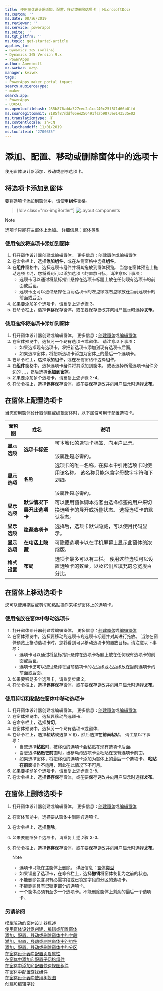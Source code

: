 ```yaml
---
title: 使用窗体设计器添加、配置、移动或删除选项卡 | MicrosoftDocs
ms.custom: ''
ms.date: 08/26/2019
ms.reviewer: ''
ms.service: powerapps
ms.suite: ''
ms.tgt_pltfrm: ''
ms.topic: get-started-article
applies_to:
- Dynamics 365 (online)
- Dynamics 365 Version 9.x
- PowerApps
author: Aneesmsft
ms.author: matp
manager: kvivek
tags:
- PowerApps maker portal impact
search.audienceType:
- maker
search.app:
- PowerApps
- D365CE
ms.openlocfilehash: 985b876adda527eec2a1cc240c25f571d66b01fd
ms.sourcegitcommit: 8185f87dddf05ee256491feab9873e9143535e02
ms.translationtype: HT
ms.contentlocale: zh-CN
ms.lasthandoff: 11/01/2019
ms.locfileid: "2700375"
---
```

# <a name="add-configure-move-or-delete-tabs-on-a-form"></a>添加、配置、移动或删除窗体中的选项卡  
使用窗体设计器添加、移动或删除选项卡。

## <a name="add-tabs-to-a-form"></a>将选项卡添加到窗体
要将选项卡添加到窗体中，请使用**组件**窗格。  

> [!div class="mx-imgBorder"] 
> ![](media/FormDesignerComponentsLayout.png "Layout components")
   
  > [!NOTE]
  >  选项卡只能在主窗体上添加。 详细信息：[窗体类型](types-forms.md)

### <a name="add-tabs-to-a-form-using-drag-and-drop"></a>使用拖放将选项卡添加到窗体
1. 打开窗体设计器创建或编辑窗体。 更多信息：[创建窗体](create-and-edit-forms.md#create-a-form)或[编辑窗体](create-and-edit-forms.md#edit-a-form)
2. 在命令栏上，选择**添加组件**，或在左侧窗格中选择**组件**。 
3. 在**组件**窗格中，选择选项卡组件并将其拖放到窗体预览。     当您在窗体预览上拖动选项卡时，您将看到可以添加选项卡的置放目标。请注意以下事项： 
    - 选项卡可以通过将鼠标指针悬停在选项卡标题上放在任何现有选项卡的前面或后面。
    - 选项卡还可以通过悬停在当前选项卡的左边缘或右边缘放在当前选项卡的前面或后面。
4. 如果要添加多个选项卡，请重复上述步骤 3。
5. 在命令栏上，选择**保存**保存窗体，或在要保存更改并向用户显示时选择**发布**。 

### <a name="add-tabs-to-a-form-using-selection"></a>使用选择将选项卡添加到窗体 
1. 打开窗体设计器创建或编辑窗体。 更多信息：[创建窗体](create-and-edit-forms.md#create-a-form)或[编辑窗体](create-and-edit-forms.md#edit-a-form)
2. 在窗体预览中，选择另一个现有选项卡或窗体。 请注意以下事项：
    - 如果选择现有选项卡，将把新选项卡添加到现有选项卡后面。 
    - 如果选择窗体，将把新选项卡添加为窗体上的最后一个选项卡。 
3. 在命令栏上，选择**添加组件**，或在左侧窗格中选择**组件**。  
4. 在**组件**窗格中，选择选项卡组件将其添加到窗体。 或者选择所需选项卡组件旁边的 **...**，然后选择**添加到窗体**。 
5. 如果要添加多个选项卡，请重复上述步骤 2-4。
6. 在命令栏上，选择**保存**保存窗体，或在要保存更改并向用户显示时选择**发布**。 

## <a name="configure-tabs-on-a-form"></a>在窗体上配置选项卡
当您使用窗体设计器创建或编辑窗体时，以下属性可用于配置选项卡。

|面积图   |姓名  |说明  |
|---------|---------|---------|
|**显示选项** | **选项卡标签** | 可本地化的选项卡标签，向用户显示。 <br /><br />该属性是必需的。 |
| **显示选项** |  **名称**  |  选项卡的唯一名称，在脚本中引用选项卡时使用该名称。 该名称只能包含字母数字字符和下划线。 <br /><br />该属性是必需的。 |
| **显示选项** |  **默认情况下展开此选项卡** |  可以使用窗体脚本或者由选择标签的用户来切换选项卡的展开或折叠状态。 选择选项卡的默认状态。 |
| **显示选项** | **隐藏选项卡** | 选择后，选项卡默认隐藏，可以使用代码显示。 |
| **显示选项** | **在电话上隐藏** |  可隐藏选项卡以在手机屏幕上显示此窗体的浓缩版。 |
| **格式设置** | **布局** |  选项卡最多可以有三栏。 使用这些选项可以设置选项卡的数量，以及它们应填充的总宽度百分比。 |

## <a name="move-tabs-on-a-form"></a>在窗体上移动选项卡
您可以使用拖放或剪切和粘贴操作来移动窗体上的选项卡。 

### <a name="move-tabs-on-a-form-using-drag-and-drop"></a>使用拖放在窗体中移动选项卡
1. 打开窗体设计器创建或编辑窗体。 更多信息：[创建窗体](create-and-edit-forms.md#create-a-form)或[编辑窗体](create-and-edit-forms.md#edit-a-form)
2. 在窗体预览中，选择要移动的选项卡的选项卡标题并对其进行拖放。 当您在窗体预览上拖动选项卡时，您将看到可以移动选项卡的置放目标。请注意以下事项：
    - 选项卡可以通过将鼠标指针悬停在选项卡标题上放在任何现有选项卡的前面或后面。
    - 选项卡还可以通过悬停在当前选项卡的左边缘或右边缘放在当前选项卡的前面或后面。
3. 如果要移动多个选项卡，请重复步骤 2。
4. 在命令栏上，选择**保存**保存窗体，或在要保存更改并向用户显示时选择**发布**。 

### <a name="move-tabs-on-a-form-using-cut-and-paste"></a>使用剪切和粘贴在窗体中移动选项卡
1. 打开窗体设计器创建或编辑窗体。 更多信息：[创建窗体](create-and-edit-forms.md#create-a-form)或[编辑窗体](create-and-edit-forms.md#edit-a-form)
2. 在窗体预览中，选择要移动的选项卡。
3. 在命令栏上，选择**剪切**。
4. 在窗体预览中，选择另一个现有选项卡或窗体。
5. 在命令栏上，选择**粘贴**或选择 V 形，然后选择**在前面粘贴**。      请注意以下事项： 
    - 当您选择**粘贴**时，被移动的选项卡会粘贴在现有选项卡后面。 
    - 当您选择**粘贴在前面**时，被移动的选项卡会粘贴在现有选项卡前面。
    - 如果选择窗体，将把移动的选项卡添加为窗体上的最后一个选项卡。 **粘贴在前面**操作不适用，因此在此情况下不可用。
6. 如果要移动多个选项卡，请重复上述步骤 2-5。
7. 在命令栏上，选择**保存**保存窗体，或在要保存更改并向用户显示时选择**发布**。 

## <a name="delete-tabs-on-a-form"></a>在窗体上删除选项卡
1. 打开窗体设计器创建或编辑窗体。 更多信息：[创建窗体](create-and-edit-forms.md#create-a-form)或[编辑窗体](create-and-edit-forms.md#edit-a-form)
2. 在窗体预览中，选择要从窗体中删除的选项卡。 
3. 在命令栏上，选择**删除**。
4. 如果要删除多个选项卡，请重复上述步骤 2-3。
4. 在命令栏上，选择**保存**保存窗体，或在要保存更改并向用户显示时选择**发布**。 

    > [!NOTE]
    >   - 选项卡只能在主窗体上删除。 详细信息：[窗体类型](types-forms.md)
    >   - 如果误删了选项卡，在命令栏上，选择**撤销**将窗体恢复为之前的状态。 
    >   - 不能删除包含具有必需字段或已锁定字段的分区的选项卡。 
    >   - 不能删除具有已锁定部分的选项卡。 
    >   - 一个窗体必须有至少一个选项卡。不能删除窗体上剩余的最后一个选项卡。 

### <a name="see-also"></a>另请参阅
[模型驱动的窗体设计器概述](form-designer-overview.md)  
[使用窗体设计器创建、编辑或配置窗体](create-and-edit-forms.md)  
[添加、配置、移动或删除窗体中的字段](add-move-or-delete-fields-on-form.md)  
[添加、配置、移动或删除窗体中的组件](add-move-configure-or-delete-components-on-form.md)  
[添加、配置、移动或删除窗体中的分区](add-move-or-delete-sections-on-form.md)  
[在窗体设计器中配置页眉属性](form-designer-header-properties.md)  
[在窗体中添加和配置子网格组件](form-designer-add-configure-subgrid.md)  
[在窗体中添加和配置快速视图组件](form-designer-add-configure-quickview.md)  
[在窗体中配置查找组件](form-designer-add-configure-lookup.md)  
[在窗体设计器中使用树视图](using-tree-view-on-form.md)  
[创建和编辑字段](../common-data-service/create-edit-field-portal.md)  
